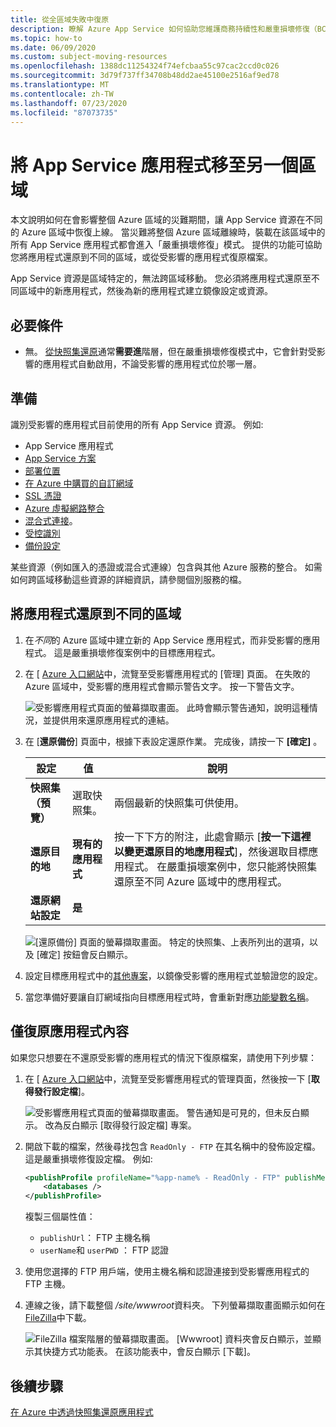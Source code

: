 ```yaml
---
title: 從全區域失敗中復原
description: 瞭解 Azure App Service 如何協助您維護商務持續性和嚴重損壞修復（BCDR）功能。 從 Azure 中的全區域失敗中復原您的應用程式。
ms.topic: how-to
ms.date: 06/09/2020
ms.custom: subject-moving-resources
ms.openlocfilehash: 1388dc11254324f74efcbaa55c97cac2ccd0c026
ms.sourcegitcommit: 3d79f737ff34708b48dd2ae45100e2516af9ed78
ms.translationtype: MT
ms.contentlocale: zh-TW
ms.lasthandoff: 07/23/2020
ms.locfileid: "87073735"
---
```

# <a name="move-an-app-service-app-to-another-region"></a>將 App Service 應用程式移至另一個區域

本文說明如何在會影響整個 Azure 區域的災難期間，讓 App Service 資源在不同的 Azure 區域中恢復上線。 當災難將整個 Azure 區域離線時，裝載在該區域中的所有 App Service 應用程式都會進入「嚴重損壞修復」模式。 提供的功能可協助您將應用程式還原到不同的區域，或從受影響的應用程式復原檔案。

App Service 資源是區域特定的，無法跨區域移動。 您必須將應用程式還原至不同區域中的新應用程式，然後為新的應用程式建立鏡像設定或資源。

## <a name="prerequisites"></a>必要條件

- 無。 [從快照集還原](app-service-web-restore-snapshots.md)通常**需要進**階層，但在嚴重損壞修復模式中，它會針對受影響的應用程式自動啟用，不論受影響的應用程式位於哪一層。

## <a name="prepare"></a>準備

識別受影響的應用程式目前使用的所有 App Service 資源。 例如:

- App Service 應用程式
- [App Service 方案](overview-hosting-plans.md)
- [部署位置](deploy-staging-slots.md)
- [在 Azure 中購買的自訂網域](manage-custom-dns-buy-domain.md)
- [SSL 憑證](configure-ssl-certificate.md)
- [Azure 虛擬網路整合](web-sites-integrate-with-vnet.md)
- [混合式連接](app-service-hybrid-connections.md)。
- [受控識別](overview-managed-identity.md)
- [備份設定](manage-backup.md)

某些資源（例如匯入的憑證或混合式連線）包含與其他 Azure 服務的整合。 如需如何跨區域移動這些資源的詳細資訊，請參閱個別服務的檔。

## <a name="restore-app-to-a-different-region"></a>將應用程式還原到不同的區域

1. 在*不同*的 Azure 區域中建立新的 App Service 應用程式，而非受影響的應用程式。 這是嚴重損壞修復案例中的目標應用程式。

1. 在 [ [Azure 入口網站](https://portal.azure.com)中，流覽至受影響應用程式的 [管理] 頁面。 在失敗的 Azure 區域中，受影響的應用程式會顯示警告文字。 按一下警告文字。

    ![受影響應用程式頁面的螢幕擷取畫面。 此時會顯示警告通知，說明這種情況，並提供用來還原應用程式的連結。](media/manage-disaster-recovery/restore-start.png)

1. 在 [**還原備份**] 頁面中，根據下表設定還原作業。 完成後，請按一下 **[確定]** 。

   | 設定 | 值 | 說明 |
   |-|-|-|
   | **快照集（預覽）** | 選取快照集。 | 兩個最新的快照集可供使用。 |
   | **還原目的地** | **現有的應用程式** | 按一下下方的附注，此處會顯示 [**按一下這裡以變更還原目的地應用程式**]，然後選取目標應用程式。 在嚴重損壞案例中，您只能將快照集還原至不同 Azure 區域中的應用程式。 |
   | **還原網站設定** | **是** | |

    ![[還原備份] 頁面的螢幕擷取畫面。 特定的快照集、上表所列出的選項，以及 [確定] 按鈕會反白顯示。](media/manage-disaster-recovery/restore-configure.png)

3. 設定目標應用程式中的[其他專案](#prepare)，以鏡像受影響的應用程式並驗證您的設定。

4. 當您準備好要讓自訂網域指向目標應用程式時，會重新對應[功能變數名稱](manage-custom-dns-migrate-domain.md#remap-the-active-dns-name)。

## <a name="recover-app-content-only"></a>僅復原應用程式內容

如果您只想要在不還原受影響的應用程式的情況下復原檔案，請使用下列步驟：

1. 在 [ [Azure 入口網站](https://portal.azure.com)中，流覽至受影響應用程式的管理頁面，然後按一下 [**取得發行設定檔**]。

    ![受影響應用程式頁面的螢幕擷取畫面。 警告通知是可見的，但未反白顯示。 改為反白顯示 [取得發行設定檔] 專案。](media/manage-disaster-recovery/get-publish-profile.png)

1. 開啟下載的檔案，然後尋找包含 `ReadOnly - FTP` 在其名稱中的發佈設定檔。 這是嚴重損壞修復設定檔。 例如:

    ```xml
    <publishProfile profileName="%app-name% - ReadOnly - FTP" publishMethod="FTP" publishUrl="ftp://%ftp-site%/site/wwwroot" ftpPassiveMode="True" userName="%app-name%\$%app-name%" userPWD="" destinationAppUrl="http://%app-name%.azurewebsites.net" SQLServerDBConnectionString="" mySQLDBConnectionString="" hostingProviderForumLink="" controlPanelLink="http://windows.azure.com" webSystem="WebSites">
        <databases />
    </publishProfile>
    ```
    
    複製三個屬性值： 
        
    - `publishUrl`： FTP 主機名稱
    - `userName`和 `userPWD` ： FTP 認證

1. 使用您選擇的 FTP 用戶端，使用主機名稱和認證連接到受影響應用程式的 FTP 主機。

1. 連線之後，請下載整個 */site/wwwroot*資料夾。 下列螢幕擷取畫面顯示如何在[FileZilla](https://filezilla-project.org/)中下載。

    ![FileZilla 檔案階層的螢幕擷取畫面。 [Wwwroot] 資料夾會反白顯示，並顯示其快捷方式功能表。 在該功能表中，會反白顯示 [下載]。](media/manage-disaster-recovery/download-content.png)

## <a name="next-steps"></a>後續步驟
[在 Azure 中透過快照集還原應用程式](app-service-web-restore-snapshots.md)
